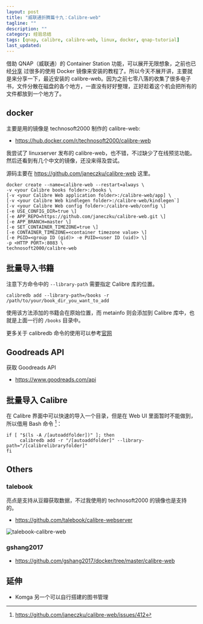```yaml
---
layout: post
title: "威联通折腾篇十九：Calibre-web"
tagline: ""
description: ""
category: 经验总结
tags: [qnap, calibre, calibre-web, linux, docker, qnap-tutorial]
last_updated:
---
```


借助 QNAP（威联通）的 Container Station 功能，可以展开无限想象，之前也已经[分享](/tags.html#qnap-tutorial) 过很多的使用 Docker 镜像来安装的教程了。所以今天不展开讲，主要就是来分享一下，最近安装的 calibre-web。因为之前七零八落的收集了很多电子书，文件分散在磁盘的各个地方，一直没有好好整理，正好趁着这个机会把所有的文件都放到一个地方了。

## docker

主要是用的镜像是 technosoft2000 制作的 calibre-web:

- <https://hub.docker.com/r/technosoft2000/calibre-web>

我尝试了 linuxserver 发布的 calibre-web，也不错，不过缺少了在线预览功能。然后还看到有几个中文的镜像，还没来得及尝试。

源码主要在 <https://github.com/janeczku/calibre-web> 这里。

	docker create --name=calibre-web --restart=always \
	-v <your Calibre books folder>:/books \
	[-v <your Calibre Web application folder>:/calibre-web/app] \
	[-v <your Calibre Web kindlegen folder>:/calibre-web/kindlegen`]
	[-v <your Calibre Web config folder>:/calibre-web/config \]
	[-e USE_CONFIG_DIR=true \]
	[-e APP_REPO=https://github.com/janeczku/calibre-web.git \]
	[-e APP_BRANCH=master \]
	[-e SET_CONTAINER_TIMEZONE=true \]
	[-e CONTAINER_TIMEZONE=<container timezone value> \]
	[-e PGID=<group ID (gid)> -e PUID=<user ID (uid)> \]
	-p <HTTP PORT>:8083 \
	technosoft2000/calibre-web

## 批量导入书籍

注意下方命令中的 `--library-path` 需要指定 Calibre 库的位置。

	calibredb add --library-path=/books -r /path/to/your/book_dir_you_want_to_add

使用该方法添加的书籍会在原始位置，而 metainfo 则会添加到 Calibre 库中，也就是上面一行的 `/books` 目录中。

更多关于 calibredb 命令的使用可以参考[官网](https://manual.calibre-ebook.com/generated/en/calibredb.html#calibredb)

## Goodreads API
获取 Goodreads API

- <https://www.goodreads.com/api>

## 批量导入 Calibre
在 Calibre 界面中可以快速的导入一个目录，但是在 Web UI 里面暂时不能做到，所以借用 Bash 命令 [^1]：

	if [ "$(ls -A /[autoaddfolder])" ]; then
		 calibredb add -r "/[autoaddfolder]" --library-path="/[calibrelibraryfolder]"
	fi

[^1]: https://github.com/janeczku/calibre-web/issues/412

## Others

### talebook
亮点是支持从豆瓣获取数据，不过我使用的 technosoft2000 的镜像也是支持的。

- <https://github.com/talebook/calibre-webserver>

![talebook-calibre-web](/assets/talebook-calibre-web.png)

### gshang2017

- <https://github.com/gshang2017/docker/tree/master/calibre-web>


## 延伸

- Komga 另一个可以自行搭建的图书管理